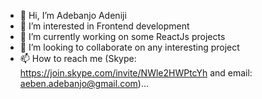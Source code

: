 - 👋 Hi, I’m Adebanjo Adeniji
- 👀 I’m interested in Frontend development
- 🌱 I’m currently working on some ReactJs projects
- 💞️ I’m looking to collaborate on any interesting project
- 📫 How to reach me  (Skype: https://join.skype.com/invite/NWle2HWPtcYh and email: aeben.adebanjo@gmail.com)...

<!---
adeniji-adebanjo/adeniji-adebanjo is a ✨ special ✨ repository because its `README.md` (this file) appears on your GitHub profile.
You can click the Preview link to take a look at your changes.
--->
